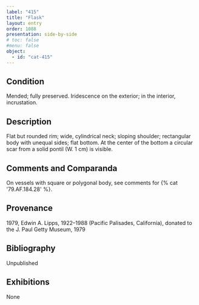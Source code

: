 ```yaml
---
label: "415"
title: "Flask"
layout: entry
order: 1088
presentation: side-by-side
# toc: false
#menu: false 
object:
  - id: "cat-415"
---
```


## Condition

Mended; fully preserved. Iridescence on the exterior; in the interior, incrustation.

## Description

Flat but rounded rim; wide, cylindrical neck; sloping shoulder; rectangular body with unequal sides; flat bottom. At the center of the bottom a circular scar from a solid pontil (W. 1 cm) is visible.

## Comments and Comparanda

On vessels with square or polygonal body, see comments for {% cat '79.AF.184.28' %}.

## Provenance

1979, Edwin A. Lipps, 1922–1988 (Pacific Palisades, California), donated to the J. Paul Getty Museum, 1979

## Bibliography

Unpublished

## Exhibitions

None